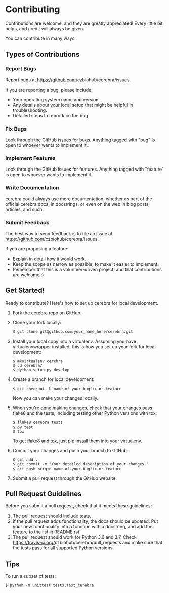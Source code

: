 Contributing
============

Contributions are welcome, and they are greatly appreciated! Every little bit helps, and credit will always be given.

You can contribute in many ways:

Types of Contributions
----------------------

### Report Bugs

Report bugs at <https://github.com/>czbiohub/cerebra/issues.

If you are reporting a bug, please include:

-   Your operating system name and version.
-   Any details about your local setup that might be helpful in troubleshooting.
-   Detailed steps to reproduce the bug.

### Fix Bugs

Look through the GitHub issues for bugs. Anything tagged with "bug" is open to whoever wants to implement it.

### Implement Features

Look through the GitHub issues for features. Anything tagged with "feature" is open to whoever wants to implement it.

### Write Documentation

cerebra could always use more documentation, whether as
part of the official cerebra docs, in docstrings, or
even on the web in blog posts, articles, and such.

### Submit Feedback

The best way to send feedback is to file an issue at <https://github.com/>czbiohub/cerebra/issues.

If you are proposing a feature:

-   Explain in detail how it would work.
-   Keep the scope as narrow as possible, to make it easier to implement.
-   Remember that this is a volunteer-driven project, and that contributions are welcome :)

Get Started!
------------

Ready to contribute? Here's how to set up cerebra for
local development.

1.  Fork the cerebra repo on GitHub.
2.  Clone your fork locally:

        $ git clone git@github.com:your_name_here/cerebra.git

3.  Install your local copy into a virtualenv. Assuming you have virtualenvwrapper installed, this is how you set up your fork for local development:

        $ mkvirtualenv cerebra
        $ cd cerebra/
        $ python setup.py develop

4.  Create a branch for local development:

        $ git checkout -b name-of-your-bugfix-or-feature

    Now you can make your changes locally.

5.  When you're done making changes, check that your changes pass flake8 and the tests, including testing other Python versions with tox:

        $ flake8 cerebra tests
        $ py.test
        $ tox

    To get flake8 and tox, just pip install them into your virtualenv.

6.  Commit your changes and push your branch to GitHub:

        $ git add .
        $ git commit -m "Your detailed description of your changes."
        $ git push origin name-of-your-bugfix-or-feature

7.  Submit a pull request through the GitHub website.

Pull Request Guidelines
-----------------------

Before you submit a pull request, check that it meets these guidelines:

1.  The pull request should include tests.
2.  If the pull request adds functionality, the docs should be updated. Put your new functionality into a function with a docstring, and add the feature to the list in README.rst.
3.  The pull request should work for Python 3.6 and 3.7. Check
    <https://travis-ci.org/>czbiohub/cerebra/pull\_requests and make sure that the tests pass
    for all supported Python versions.

Tips
----

To run a subset of tests:

    $ python -m unittest tests.test_cerebra
